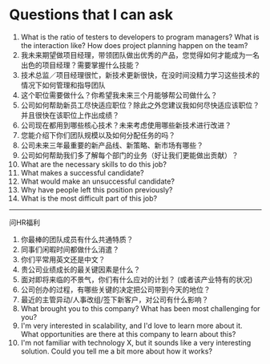 # Questions that I can ask

1. What is the ratio of testers to developers to program managers? What is the interaction like? How does project planning happen on the team?
1. 我未来期望做项目经理，带领团队做出优秀的产品，您觉得如何才能成为一名出色的项目经理？需要掌握什么技能？
1. 技术总监／项目经理很忙，新技术更新很快，在没时间没精力学习这些技术的情况下如何管理和指导团队
1. 这个职位需要做什么？你希望我未来三个月能够帮公司做什么？
1. 公司如何帮助新员工尽快适应职位？除此之外您建议我如何尽快适应该职位？并且很快在该职位上作出成绩？
1. 公司现在都用到哪些核心技术？未来考虑使用哪些新技术进行改进？
1. 您能介绍下你们团队规模以及如何分配任务的吗？
1. 公司未来三年最重要的新产品线、新策略、新市场有哪些？
1. 公司如何帮助我们多了解每个部门的业务（好让我们更能做出贡献）？
1. What are the necessary skills to do this job?
1. What makes a successful candidate?
1. What would make an unsuccessful candidate?
1. Why have people left this position previously?
1. What is the most difficult part of this job?

---

问HR福利

1. 你最棒的团队成员有什么共通特质？
1. 同事们闲暇时间都做什么消遣？
1. 你们平常用英文还是中文？
1. 贵公司业绩成长的最关键因素是什么？
1. 面对即将来临的不景气，你们有什么应对的计划？ (或者该产业特有的状况)
1. 公司创办的过程，有哪些关键的决定把公司带到今天的地位？
1. 最近的主管异动/人事改组/签下新客户，对公司有什么影响？
1. What brought you to this company? What has been most challenging for you?
1. I'm very interested in scalability, and I'd love to learn more about it. What opportunities are there at this company to learn about this?
1. I'm not familiar with technology X, but it sounds like a very interesting solution. Could you tell me a bit more about how it works?